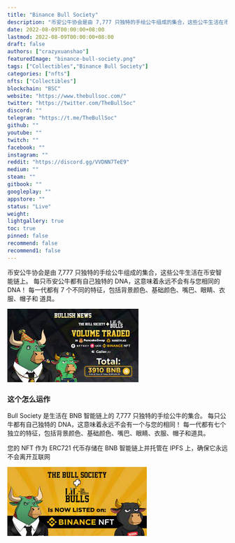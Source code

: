 ```yaml
---
title: "Binance Bull Society"
description: "币安公牛协会是由 7,777 只独特的手绘公牛组成的集合，这些公牛生活在币安智能链上。"
date: 2022-08-09T00:00:00+08:00
lastmod: 2022-08-09T00:00:00+08:00
draft: false
authors: ["crazyxuanshao"]
featuredImage: "binance-bull-society.png"
tags: ["Collectibles","Binance Bull Society"]
categories: ["nfts"]
nfts: ["Collectibles"]
blockchain: "BSC"
website: "https://www.thebullsoc.com/"
twitter: "https://twitter.com/TheBullSoc"
discord: ""
telegram: "https://t.me/TheBullSoc"
github: ""
youtube: ""
twitch: ""
facebook: ""
instagram: ""
reddit: "https://discord.gg/VVDNN7TeE9"
medium: ""
steam: ""
gitbook: ""
googleplay: ""
appstore: ""
status: "Live"
weight: 
lightgallery: true
toc: true
pinned: false
recommend: false
recommend1: false
---
```

<p>币安公牛协会是由 7,777 只独特的手绘公牛组成的集合，这些公牛生活在币安智能链上。 每只币安公牛都有自己独特的 DNA，这意味着永远不会有与您相同的 DNA！ 每一代都有 7 个不同的特征，包括背景颜色、基础颜色、嘴巴、眼睛、衣服、帽子和 道具。</p>

![kodsk](kodsk.png)

### 这个怎么运作

Bull Society 是生活在 BNB 智能链上的 7,777 只独特的手绘公牛的集合。
每只公牛都有自己独特的 DNA，这意味着永远不会有一个与您的相同！
每一代都有七个独立的特征，包括背景颜色、基础颜色、嘴巴、眼睛、衣服、帽子和道具。

您的 NFT 作为 ERC721 代币存储在 BNB 智能链上并托管在 IPFS 上，确保它永远不会离开互联网

![54ds5](54ds5.png)